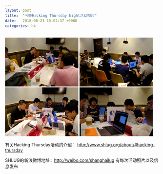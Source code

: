 ```yaml
---
layout: post
title:  "今晚Hacking Thursday Night活动照片"
date:   2018-08-23 15:02:37 +0000
categories: h4
---
```


[<img src='https://raw.githubusercontent.com/shanghailug/res2018/master/i823.h4/i823_2013_4300+08.240x160.jpg'>](https://raw.githubusercontent.com/shanghailug/res2018/master/i823.h4/i823_2013_4300+08.JPG)
[<img src='https://raw.githubusercontent.com/shanghailug/res2018/master/i823.h4/i823_2015_0100+08.240x160.jpg'>](https://raw.githubusercontent.com/shanghailug/res2018/master/i823.h4/i823_2015_0100+08.JPG)
[<img src='https://raw.githubusercontent.com/shanghailug/res2018/master/i823.h4/i823_2015_3900+08.240x160.jpg'>](https://raw.githubusercontent.com/shanghailug/res2018/master/i823.h4/i823_2015_3900+08.JPG)
[<img src='https://raw.githubusercontent.com/shanghailug/res2018/master/i823.h4/i823_2017_4200+08.240x160.jpg'>](https://raw.githubusercontent.com/shanghailug/res2018/master/i823.h4/i823_2017_4200+08.JPG)

有关Hacking Thursday活动的介绍：
http://www.shlug.org/about/#hacking-thursday

SHLUG的新浪微博地址：http://weibo.com/shanghailug 有每次活动照片以及信息发布


